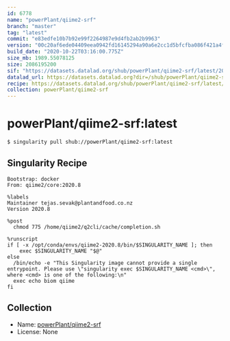 ```yaml
---
id: 6778
name: "powerPlant/qiime2-srf"
branch: "master"
tag: "latest"
commit: "e83edfe10b7b92e99f2264987e9d4fb2ab2b9963"
version: "00c20af6ede04409eea0942fd16145294a90a6e2cc1d5bfcfba086f421a4f292"
build_date: "2020-10-22T03:16:00.775Z"
size_mb: 1989.55078125
size: 2086195200
sif: "https://datasets.datalad.org/shub/powerPlant/qiime2-srf/latest/2020-10-22-e83edfe1-00c20af6/00c20af6ede04409eea0942fd16145294a90a6e2cc1d5bfcfba086f421a4f292.sif"
datalad_url: https://datasets.datalad.org?dir=/shub/powerPlant/qiime2-srf/latest/2020-10-22-e83edfe1-00c20af6/
recipe: https://datasets.datalad.org/shub/powerPlant/qiime2-srf/latest/2020-10-22-e83edfe1-00c20af6/Singularity
collection: powerPlant/qiime2-srf
---
```


# powerPlant/qiime2-srf:latest

```bash
$ singularity pull shub://powerPlant/qiime2-srf:latest
```

## Singularity Recipe

```singularity
Bootstrap: docker
From: qiime2/core:2020.8

%labels
Maintainer tejas.sevak@plantandfood.co.nz
Version 2020.8

%post
  chmod 775 /home/qiime2/q2cli/cache/completion.sh

%runscript
if [ -x /opt/conda/envs/qiime2-2020.8/bin/$SINGULARITY_NAME ]; then
    exec $SINGULARITY_NAME "$@"
else
  /bin/echo -e "This Singularity image cannot provide a single entrypoint. Please use \"singularity exec $SINGULARITY_NAME <cmd>\", where <cmd> is one of the following:\n"
  exec echo biom qiime
fi
```

## Collection

 - Name: [powerPlant/qiime2-srf](https://github.com/powerPlant/qiime2-srf)
 - License: None

